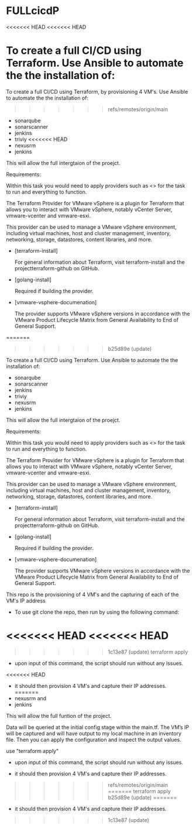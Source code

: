 # FULLcicdP
<<<<<<< HEAD
<<<<<<< HEAD

To create a full CI/CD using Terraform. Use Ansible to automate the the installation of:
=======
To create a full CI/CD using Terraform, by provisioning 4 VM's. Use Ansible to automate the the installation of:
>>>>>>> refs/remotes/origin/main

- sonarqube
- sonarscanner
- jenkins
- triviy
<<<<<<< HEAD
- nexusrm 
- jenkins 

This will allow the full intergtaion of the proejct. 


Requirements:

Within this task you would need to apply providers such as <> for the task to run and everything to function.

The Terraform Provider for VMware vSphere is a plugin for Terraform that allows you to interact with VMware vSphere, notably vCenter Server, vmware-vcenter and vmware-esxi. 

This provider can be used to manage a VMware vSphere environment, including virtual machines, host and cluster management, inventory, networking, storage, datastores, content libraries, and more.

- [terraform-install]

    For general information about Terraform, visit terraform-install and the projectterraform-github on GitHub.

- [golang-install]

    Required if building the provider.

- [vmware-vsphere-documenation]

    The provider supports VMware vSphere versions in accordance with the VMware Product Lifecycle Matrix from General Availability to End of General Support.

=======
>>>>>>> b25d89e (update)

To create a full CI/CD using Terraform. Use Ansible to automate the the installation of:

- sonarqube
- sonarscanner
- jenkins
- triviy
- nexusrm 
- jenkins 

This will allow the full intergtaion of the proejct. 


Requirements:

Within this task you would need to apply providers such as <> for the task to run and everything to function.

The Terraform Provider for VMware vSphere is a plugin for Terraform that allows you to interact with VMware vSphere, notably vCenter Server, vmware-vcenter and vmware-esxi. 

This provider can be used to manage a VMware vSphere environment, including virtual machines, host and cluster management, inventory, networking, storage, datastores, content libraries, and more.

- [terraform-install]

    For general information about Terraform, visit terraform-install and the projectterraform-github on GitHub.

- [golang-install]

    Required if building the provider.

- [vmware-vsphere-documenation]

    The provider supports VMware vSphere versions in accordance with the VMware Product Lifecycle Matrix from General Availability to End of General Support.


This repo is the provisioning of 4 VM's and the capturing of each of the VM's IP address 

- To use git clone the repo, then run by using the following command:

<<<<<<< HEAD
<<<<<<< HEAD
=======
>>>>>>> 1c13e87 (update)
terraform apply

- upon input of this command, the script should run without any issues. 

<<<<<<< HEAD
- it should then provision 4 VM's and capture their IP addresses.
=======
- nexusrm and 
- jenkins 

This will allow the full funtion of the project. 

Data will be queried at the initial config stage within the main.tf. The VM’s IP will be captured and will have output to my local machine in an inventory file. Then you can apply the configuration and inspect the output values.

use "terraform apply"

- upon input of this command, the script should run without any issues. 

- it should then provision 4 VM's and capture their IP addresses.
>>>>>>> refs/remotes/origin/main
=======
terraform apply
>>>>>>> b25d89e (update)
=======
- it should then provision 4 VM's and capture their IP addresses.
>>>>>>> 1c13e87 (update)
